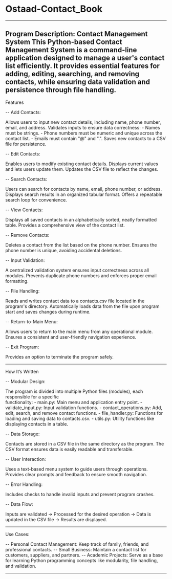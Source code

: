 # Ostaad-Contact_Book
------------------------------------------------------------------------------------------------
   Program Description: Contact Management System
   This Python-based Contact Management System is a command-line application 
   designed to manage a user's contact list efficiently. It provides essential 
   features for adding, editing, searching, and removing contacts, while ensuring 
   data validation and persistence through file handling.
------------------------------------------------------------------------------------------------   
Features

-- Add Contacts:

   Allows users to input new contact details, including name, phone number, email, and address.
   Validates inputs to ensure data correctness:
      - Names must be strings.
      - Phone numbers must be numeric and unique across the contact list.
      - Emails must contain "@" and ".".
   Saves new contacts to a CSV file for persistence.

-- Edit Contacts:

   Enables users to modify existing contact details.
   Displays current values and lets users update them.
   Updates the CSV file to reflect the changes.

-- Search Contacts:

   Users can search for contacts by name, email, phone number, or address.
   Displays search results in an organized tabular format.
   Offers a repeatable search loop for convenience.

-- View Contacts:

   Displays all saved contacts in an alphabetically sorted, neatly formatted table.
   Provides a comprehensive view of the contact list.

-- Remove Contacts:

   Deletes a contact from the list based on the phone number.
   Ensures the phone number is unique, avoiding accidental deletions.

-- Input Validation:

   A centralized validation system ensures input correctness across all modules.
   Prevents duplicate phone numbers and enforces proper email formatting.

-- File Handling:

   Reads and writes contact data to a contacts.csv file located in the program's directory.
   Automatically loads data from the file upon program start and saves changes during runtime.

-- Return-to-Main Menu:

   Allows users to return to the main menu from any operational module.
   Ensures a consistent and user-friendly navigation experience.

-- Exit Program:

   Provides an option to terminate the program safely.

------------------------------------------------------------------------------------------------

How It’s Written

-- Modular Design:

   The program is divided into multiple Python files (modules), each responsible for a specific   
   functionality:
      - main.py: Main menu and application entry point.
      - validate_input.py: Input validation functions.
      - contact_operations.py: Add, edit, search, and remove contact functions.
      - file_handler.py: Functions for loading and saving data to contacts.csv.
      - utils.py: Utility functions like displaying contacts in a table.

-- Data Storage:

   Contacts are stored in a CSV file in the same directory as the program.
   The CSV format ensures data is easily readable and transferable.

-- User Interaction:

   Uses a text-based menu system to guide users through operations.
   Provides clear prompts and feedback to ensure smooth navigation.

-- Error Handling:

   Includes checks to handle invalid inputs and prevent program crashes.

-- Data Flow:

   Inputs are validated → Processed for the desired operation → Data is updated 
   in the CSV file → Results are displayed.

------------------------------------------------------------------------------------------------

Use Cases:

-- Personal Contact Management: Keep track of family, friends, and professional contacts.
-- Small Business: Maintain a contact list for customers, suppliers, and partners.
-- Academic Projects: Serve as a base for learning Python programming concepts like modularity,       file handling, and validation.

------------------------------------------------------------------------------------------------
